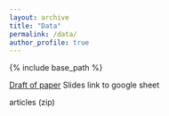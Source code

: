 ```yaml
---
layout: archive
title: "Data"
permalink: /data/
author_profile: true
---
```


{% include base_path %}

<a href="files/paper1.pdf">Draft of paper</a>
Slides
link to google sheet

articles (zip)
